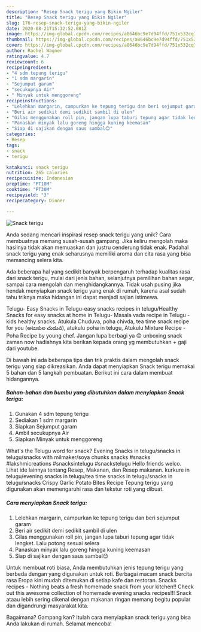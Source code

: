 ```yaml
---
description: "Resep Snack terigu yang Bikin Ngiler"
title: "Resep Snack terigu yang Bikin Ngiler"
slug: 176-resep-snack-terigu-yang-bikin-ngiler
date: 2020-08-21T15:32:52.081Z
image: https://img-global.cpcdn.com/recipes/a8646bc9e7d94ffd/751x532cq70/snack-terigu-foto-resep-utama.jpg
thumbnail: https://img-global.cpcdn.com/recipes/a8646bc9e7d94ffd/751x532cq70/snack-terigu-foto-resep-utama.jpg
cover: https://img-global.cpcdn.com/recipes/a8646bc9e7d94ffd/751x532cq70/snack-terigu-foto-resep-utama.jpg
author: Rachel Wagner
ratingvalue: 4.7
reviewcount: 6
recipeingredient:
- "4 sdm tepung terigu"
- "1 sdm margarin"
- "Sejumput garam"
- "secukupnya Air"
- " Minyak untuk menggoreng"
recipeinstructions:
- "Lelehkan margarin, campurkan ke tepung terigu dan beri sejumput garam"
- "Beri air sedikit demi sedikit sambil di ulen"
- "Gilas menggunakan roll pin, jangan lupa taburi tepung agar tidak lengket. Lalu potong sesuai selera"
- "Panaskan minyak lalu goreng hingga kuning keemasan"
- "Siap di sajikan dengan saus sambal😊"
categories:
- Resep
tags:
- snack
- terigu

katakunci: snack terigu 
nutrition: 265 calories
recipecuisine: Indonesian
preptime: "PT10M"
cooktime: "PT30M"
recipeyield: "3"
recipecategory: Dinner

---
```



![Snack terigu](https://img-global.cpcdn.com/recipes/a8646bc9e7d94ffd/751x532cq70/snack-terigu-foto-resep-utama.jpg)

Anda sedang mencari inspirasi resep snack terigu yang unik? Cara membuatnya memang susah-susah gampang. Jika keliru mengolah maka hasilnya tidak akan memuaskan dan justru cenderung tidak enak. Padahal snack terigu yang enak seharusnya memiliki aroma dan cita rasa yang bisa memancing selera kita.

Ada beberapa hal yang sedikit banyak berpengaruh terhadap kualitas rasa dari snack terigu, mulai dari jenis bahan, selanjutnya pemilihan bahan segar, sampai cara mengolah dan menghidangkannya. Tidak usah pusing jika hendak menyiapkan snack terigu yang enak di rumah, karena asal sudah tahu triknya maka hidangan ini dapat menjadi sajian istimewa.

Telugu- Easy Snacks in Telugu-easy snacks recipes in telugu/Healthy Snacks for easy snacks at home in Telugu- Masala vada recipe in Telugu - kids healthy snacks. Atukula Chuduva, poha chivda, tea time snack recipe for you (అటుకుల చుడువ), atukulu poha in telugu, Atukulu Mixture Recipe - Poha Recipe by young chef. Jangan lupa berbagi ya 😊 unboxing snack zaman now hadiahnya kita berikan kepada orang yg membutuhkan + gaji dari youtube.


Di bawah ini ada beberapa tips dan trik praktis dalam mengolah snack terigu yang siap dikreasikan. Anda dapat menyiapkan Snack terigu memakai 5 bahan dan 5 langkah pembuatan. Berikut ini cara dalam membuat hidangannya.

<!--inarticleads1-->

##### Bahan-bahan dan bumbu yang dibutuhkan dalam menyiapkan Snack terigu:

1. Gunakan 4 sdm tepung terigu
1. Sediakan 1 sdm margarin
1. Siapkan Sejumput garam
1. Ambil secukupnya Air
1. Siapkan  Minyak untuk menggoreng


What&#39;s the Telugu word for snack? Evening Snacks in telugu/snacks in telugu/snacks with milmaker/soya chunks snacks #snacks #lakshmicreations #snacksintelugu #snackstelugu Hello friends welco. Lihat ide lainnya tentang Resep, Makanan, dan Resep makanan. kurkure in telugu/evening snacks in telugu/tea time snacks in telugu/snacks in telugu/snacks Crispy Garlic Potato Bites Recipe Tepung terigu yang digunakan akan memengaruhi rasa dan tekstur roti yang dibuat. 

<!--inarticleads2-->

##### Cara menyiapkan Snack terigu:

1. Lelehkan margarin, campurkan ke tepung terigu dan beri sejumput garam
1. Beri air sedikit demi sedikit sambil di ulen
1. Gilas menggunakan roll pin, jangan lupa taburi tepung agar tidak lengket. Lalu potong sesuai selera
1. Panaskan minyak lalu goreng hingga kuning keemasan
1. Siap di sajikan dengan saus sambal😊


Untuk membuat roti biasa, Anda membutuhkan jenis tepung terigu yang berbeda dengan yang digunakan untuk roti. Berbagai macam snack bercita rasa Eropa kini mudah ditemukan di setiap kafe dan restoran. Snacks recipes - Nothing beats a fresh homemade snack from your kitchen!! Check out this awesome collection of homemade evening snacks recipes!!! Snack ataau lebih sering dikenal dengan makanan ringan memang begitu popular dan digandrungi masyarakat kita. 

Bagaimana? Gampang kan? Itulah cara menyiapkan snack terigu yang bisa Anda lakukan di rumah. Selamat mencoba!
